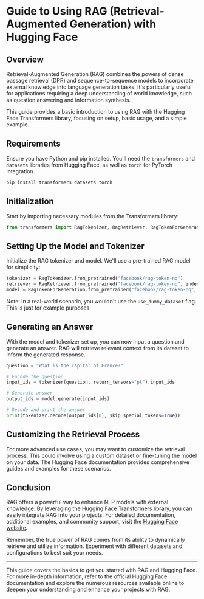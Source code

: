 # Guide to Using RAG (Retrieval-Augmented Generation) with Hugging Face

## Overview

Retrieval-Augmented Generation (RAG) combines the powers of dense passage retrieval (DPR) and sequence-to-sequence models to incorporate external knowledge into language generation tasks. It's particularly useful for applications requiring a deep understanding of world knowledge, such as question answering and information synthesis.

This guide provides a basic introduction to using RAG with the Hugging Face Transformers library, focusing on setup, basic usage, and a simple example.

## Requirements

Ensure you have Python and pip installed. You'll need the `transformers` and `datasets` libraries from Hugging Face, as well as `torch` for PyTorch integration.

```bash
pip install transformers datasets torch
```

## Initialization

Start by importing necessary modules from the Transformers library:

```python
from transformers import RagTokenizer, RagRetriever, RagTokenForGeneration
```

## Setting Up the Model and Tokenizer

Initialize the RAG tokenizer and model. We'll use a pre-trained RAG model for simplicity:

```python
tokenizer = RagTokenizer.from_pretrained("facebook/rag-token-nq")
retriever = RagRetriever.from_pretrained("facebook/rag-token-nq", index_name="exact", use_dummy_dataset=True)
model = RagTokenForGeneration.from_pretrained("facebook/rag-token-nq", retriever=retriever)
```

Note: In a real-world scenario, you wouldn't use the `use_dummy_dataset` flag. This is just for example purposes.

## Generating an Answer

With the model and tokenizer set up, you can now input a question and generate an answer. RAG will retrieve relevant context from its dataset to inform the generated response.

```python
question = "What is the capital of France?"

# Encode the question
input_ids = tokenizer(question, return_tensors="pt").input_ids

# Generate answer
output_ids = model.generate(input_ids)

# Decode and print the answer
print(tokenizer.decode(output_ids[0], skip_special_tokens=True))
```

## Customizing the Retrieval Process

For more advanced use cases, you may want to customize the retrieval process. This could involve using a custom dataset or fine-tuning the model on your data. The Hugging Face documentation provides comprehensive guides and examples for these scenarios.

## Conclusion

RAG offers a powerful way to enhance NLP models with external knowledge. By leveraging the Hugging Face Transformers library, you can easily integrate RAG into your projects. For detailed documentation, additional examples, and community support, visit the [Hugging Face website](https://huggingface.co).

Remember, the true power of RAG comes from its ability to dynamically retrieve and utilize information. Experiment with different datasets and configurations to best suit your needs.

---

This guide covers the basics to get you started with RAG and Hugging Face. For more in-depth information, refer to the official Hugging Face documentation and explore the numerous resources available online to deepen your understanding and enhance your projects with RAG.